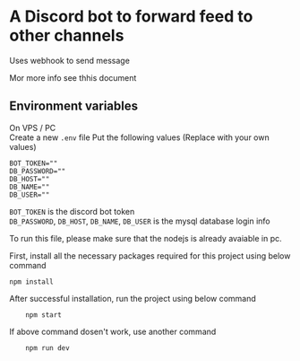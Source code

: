 # A Discord bot to forward feed to other channels
  
Uses webhook to send message  
  
Mor more info see thhis document  
  
## Environment variables
On VPS / PC  
Create a new `.env` file
Put the following values (Replace with your own values)  

```env
BOT_TOKEN=""
DB_PASSWORD=""
DB_HOST=""
DB_NAME=""
DB_USER=""
```

`BOT_TOKEN` is the discord bot token  
`DB_PASSWORD`, `DB_HOST`, `DB_NAME`, `DB_USER` is the mysql database login info  

To run this file, please make sure that the nodejs is already avaiable in pc.

First, install all the necessary packages required for this project using below command
```shell
npm install
```

After successful installation, run the project using below command
```shell
    npm start
```

If above command dosen't work, use another command
```shell
    npm run dev
```

